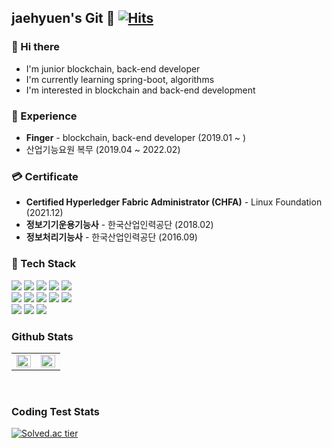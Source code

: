 ## jaehyuen's Git 👋   [![Hits](https://hits.seeyoufarm.com/api/count/incr/badge.svg?url=https%3A%2F%2Fgithub.com%2Fjaehyuen&count_bg=%2379C83D&title_bg=%23555555&icon=&icon_color=%23E7E7E7&title=hits&edge_flat=false)](https://hits.seeyoufarm.com)   


### 👋 Hi there 

- I'm junior blockchain, back-end developer
- I'm currently learning spring-boot, algorithms
- I'm interested in blockchain and back-end development


### 🔭 Experience 

- **Finger** - blockchain, back-end developer (2019.01 ~ )
- 산업기능요원 복무 (2019.04 ~ 2022.02)

### 💳 Certificate 

- **Certified Hyperledger Fabric Administrator (CHFA)** - Linux Foundation (2021.12)
- **정보기기운용기능사** - 한국산업인력공단 (2018.02)
- **정보처리기능사** - 한국산업인력공단 (2016.09)

### 🔨 Tech Stack 

  <img src="https://img.shields.io/badge/Javascript_★★☆☆☆-F7DF1E?style=flat-square&logo=javascript&logoColor=white"/></a>
  <img src="https://img.shields.io/badge/Linux_★★★☆☆-FCC624?style=flat-square&logo=linux&logoColor=white"/></a>
  <img src="https://img.shields.io/badge/Go_★☆☆☆☆-00ADD8?style=flat-square&logo=Go&logoColor=white"/></a>
  <img src="https://img.shields.io/badge/Java_★★★☆☆-007396?style=flat-square&logo=Java&logoColor=white"/></a>
    <img src="https://img.shields.io/badge/Solidity_★☆☆☆☆-363636?style=flat-square&logo=Solidity&logoColor=white"/></a>
  <br>
  <img src="https://img.shields.io/badge/Spring_Boot_★★☆☆☆-6DB33F?style=flat-square&logo=spring&logoColor=white"/></a>
  <img src="https://img.shields.io/badge/Node.Js_★☆☆☆☆-339933?style=flat-square&logo=node-dot-js&logoColor=white"/></a>
  <img src="https://img.shields.io/badge/React_★☆☆☆☆-61DAFB?style=flat-square&logo=React&logoColor=white"/></a>
  <img src="https://img.shields.io/badge/Hyperledger_fabric_★★★★☆-2F3134?style=flat-square&logo=hyperledger&logoColor=white"/></a>
  <img src="https://img.shields.io/badge/Ethereum_★★☆☆☆-3C3C3D?style=flat-square&logo=Ethereum&logoColor=white"/></a>
  <br>
  <img src="https://img.shields.io/badge/MongoDB_★☆☆☆☆-47A248?style=flat-square&logo=MongoDB&logoColor=white"/></a>
  <img src="https://img.shields.io/badge/Docker_★★★☆☆-2496ED?style=flat-square&logo=Docker&logoColor=white"/></a>
  <img src="https://img.shields.io/badge/Mysql_★☆☆☆☆-4479A1?style=flat-square&logo=MySql&logoColor=white"/></a>


### Github Stats  
<table><tr><td valign="top" width="50%">

<img src="https://github-readme-stats.vercel.app/api?username=jaehyuen&show_icons=true&count_private=true&hide_border=true&theme=graywhite" align="left" style="width: 100%" />

</td><td valign="top" width="50%">

<img src="https://github-readme-stats.vercel.app/api/top-langs/?username=jaehyuen&layout=compact&hide_border=true&exclude_repo=junior-recruit-scheduler,backend-interview-question,exam-bank-java,Ready-For-Tech-Interview,exambank" align="left" style="width: 100%" />

</td></tr></table>  


<br/> 

### Coding Test Stats  

[![Solved.ac tier](http://mazassumnida.wtf/api/v2/generate_badge?boj=violetleejh)](https://solved.ac/violetleejh)

<!--
**jaehyuen/jaehyuen** is a ✨ _special_ ✨ repository because its `README.md` (this file) appears on your GitHub profile.

Here are some ideas to get you started:

- 🔭 I’m currently working on ...
- 🌱 I’m currently learning ...
- 👯 I’m looking to collaborate on ...
- 🤔 I’m looking for help with ...
- 💬 Ask me about ...
- 📫 How to reach me: ...
- 😄 Pronouns: ...
- ⚡ Fun fact: ...
-->
